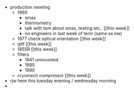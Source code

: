 - production meeting
	- 1960
		- smas
		- thermometry
		- talk with tom about smas, testing etc..  [[this week]]
		- no engineers in last week of term (same as me)
	- 1977 check optical orientation [[this week]]
	- qttf [[this week]]
	- 1855R [[this week]]
	- filters
		- 1941 unmounted
		- 1995
		- 1990
	- cryomech compressor [[this week]]
- rjw here this tuesday evening / wednesday morning
-